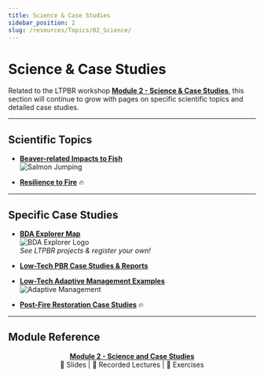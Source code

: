 ```yaml
---
title: Science & Case Studies
sidebar_position: 2
slug: /resources/Topics/02_Science/
---
```


# Science & Case Studies

Related to the LTPBR workshop [**Module 2 - Science & Case Studies**](/workshops/2020/SGI/Modules/module2), this section will continue to grow with pages on specific scientific topics and detailed case studies.

---

## Scientific Topics

- [**Beaver-related Impacts to Fish**](/resources/Topics/02_Science/fish)  
  ![Salmon Jumping](/img/pics/SalmonJumping50.png)

- [**Resilience to Fire**](/resources/Topics/02_Science/fire) 🔥

---

## Specific Case Studies

- [**BDA Explorer Map**](http://bdaexplorer.com)  
  ![BDA Explorer Logo](/img/logos/LTPBRexplorer_button.png)  
  *See LTPBR projects & register your own!*

- [**Low-Tech PBR Case Studies & Reports**](/resources/casestudies)

- [**Low-Tech Adaptive Management Examples**](/resources/Topics/06_AdaptiveMgt/adaptivemgt)  
  ![Adaptive Management](/img/AM_Loop_40_Orange.png)

- [**Post-Fire Restoration Case Studies**](/resources/contractors) 🔥

---

## Module Reference

<div align="center">

[**Module 2 - Science and Case Studies**](/workshops/2020/SGI/Modules/module2)  
📄 Slides | 🎥 Recorded Lectures | 📝 Exercises

</div>
